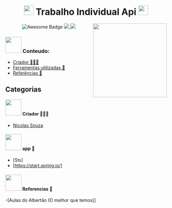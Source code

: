 <h1 align="center"> <img src="https://emojis.slackmojis.com/emojis/images/1531849430/4246/blob-sunglasses.gif?1531849430" width="30"/> Trabalho Individual Api <img src="https://emojis.slackmojis.com/emojis/images/1531849430/4246/blob-sunglasses.gif?1531849430" width="30"/> </h1>

<img align='right' src="https://mimeti.co/wp-content/uploads/2015/01/gif-technologies-API.gif" width="230">
<div align="center">
  
<img src="https://cdn.rawgit.com/sindresorhus/awesome/d7305f38d29fed78fa85652e3a63e154dd8e8829/media/badge.svg" alt="Awesome Badge"/>
<a href="https://twitter.com/Nicolas15152941" ><img src="https://img.shields.io/twitter/follow/Nicolas15152941.svg?style=social" /> </a>
<a href="https://www.linkedin.com/in/nicolas-de-souza-862b50248" > <img src = "https://img.shields.io/badge/-Nicolas-blue?style=flat-square&logo=Linkedin&logoColor=white&link=https://www.linkedin.com/in/nicolas-de-souza-862b50248/" /> </a>
<br>
</div>

### <img src="https://media3.giphy.com/media/KCpObMwXFL4FszmTt4/200w.gif?cid=6c09b952ip5tec8yhtvd55y0197vrmaqbozzlx46bk1dorsx&ep=v1_gifs_search&rid=200w.gif&ct=g" width="50"> Conteudo:
  - [Criador 👨🏽‍💻](#criador-)
  - [Ferramentas utilizadas 🚀](#app-)
  - [Referências 🤖](#referencias-)

## Categorias

#### <img src="https://media.giphy.com/media/VgCDAzcKvsR6OM0uWg/giphy.gif" width="50"> Criador 👨🏽‍💻
- [Nicolas Souza](https://github.com/Nicks-Souza)

#### <img src="https://i.gifer.com/origin/74/7494f20d3c4fc0fb9273a13151e6d4e1_w200.gif" width="50"> app 🚀
- [Sts]
- [https://start.spring.io/]

#### <img src="https://i.gifer.com/embedded/download/Uond.gif" width="50"> Referencias 🤖
-[Aulas do Albertão (O melhor que temos)]

